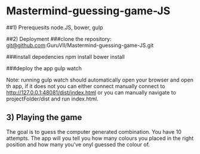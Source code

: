 # Mastermind-guessing-game-JS

##1) Prerequesits
node.JS, bower, gulp

##2) Deployment
###clone the repository:
	git@github.com:GuruVII/Mastermind-guessing-game-JS.git


###install depedencies 
	npm install
	bower install


###deploy the app
	gulp watch

Note: running gulp watch should automatically open your browser and open th app, if it does not you can either connect manually connect to http://127.0.0.1:48081/dist/index.html or you can manually navigate to projectFolder/dist and run index.html.  

## 3) Playing the game
The goal is to guess the computer generated combination. You have 10 attempts.
The app will you tell you how many colours you placed in the right position and how many you've onyl guessed the colour of.
